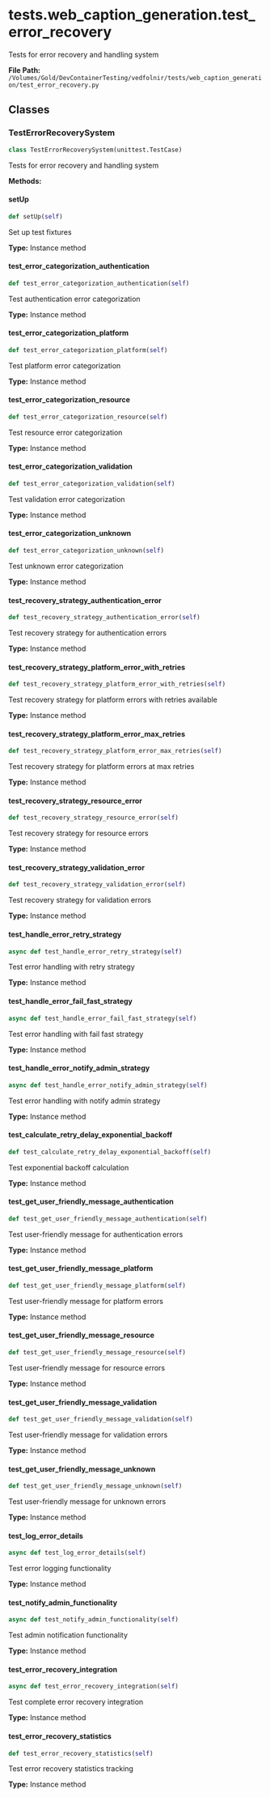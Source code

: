 # tests.web_caption_generation.test_error_recovery

Tests for error recovery and handling system

**File Path:** `/Volumes/Gold/DevContainerTesting/vedfolnir/tests/web_caption_generation/test_error_recovery.py`

## Classes

### TestErrorRecoverySystem

```python
class TestErrorRecoverySystem(unittest.TestCase)
```

Tests for error recovery and handling system

**Methods:**

#### setUp

```python
def setUp(self)
```

Set up test fixtures

**Type:** Instance method

#### test_error_categorization_authentication

```python
def test_error_categorization_authentication(self)
```

Test authentication error categorization

**Type:** Instance method

#### test_error_categorization_platform

```python
def test_error_categorization_platform(self)
```

Test platform error categorization

**Type:** Instance method

#### test_error_categorization_resource

```python
def test_error_categorization_resource(self)
```

Test resource error categorization

**Type:** Instance method

#### test_error_categorization_validation

```python
def test_error_categorization_validation(self)
```

Test validation error categorization

**Type:** Instance method

#### test_error_categorization_unknown

```python
def test_error_categorization_unknown(self)
```

Test unknown error categorization

**Type:** Instance method

#### test_recovery_strategy_authentication_error

```python
def test_recovery_strategy_authentication_error(self)
```

Test recovery strategy for authentication errors

**Type:** Instance method

#### test_recovery_strategy_platform_error_with_retries

```python
def test_recovery_strategy_platform_error_with_retries(self)
```

Test recovery strategy for platform errors with retries available

**Type:** Instance method

#### test_recovery_strategy_platform_error_max_retries

```python
def test_recovery_strategy_platform_error_max_retries(self)
```

Test recovery strategy for platform errors at max retries

**Type:** Instance method

#### test_recovery_strategy_resource_error

```python
def test_recovery_strategy_resource_error(self)
```

Test recovery strategy for resource errors

**Type:** Instance method

#### test_recovery_strategy_validation_error

```python
def test_recovery_strategy_validation_error(self)
```

Test recovery strategy for validation errors

**Type:** Instance method

#### test_handle_error_retry_strategy

```python
async def test_handle_error_retry_strategy(self)
```

Test error handling with retry strategy

**Type:** Instance method

#### test_handle_error_fail_fast_strategy

```python
async def test_handle_error_fail_fast_strategy(self)
```

Test error handling with fail fast strategy

**Type:** Instance method

#### test_handle_error_notify_admin_strategy

```python
async def test_handle_error_notify_admin_strategy(self)
```

Test error handling with notify admin strategy

**Type:** Instance method

#### test_calculate_retry_delay_exponential_backoff

```python
def test_calculate_retry_delay_exponential_backoff(self)
```

Test exponential backoff calculation

**Type:** Instance method

#### test_get_user_friendly_message_authentication

```python
def test_get_user_friendly_message_authentication(self)
```

Test user-friendly message for authentication errors

**Type:** Instance method

#### test_get_user_friendly_message_platform

```python
def test_get_user_friendly_message_platform(self)
```

Test user-friendly message for platform errors

**Type:** Instance method

#### test_get_user_friendly_message_resource

```python
def test_get_user_friendly_message_resource(self)
```

Test user-friendly message for resource errors

**Type:** Instance method

#### test_get_user_friendly_message_validation

```python
def test_get_user_friendly_message_validation(self)
```

Test user-friendly message for validation errors

**Type:** Instance method

#### test_get_user_friendly_message_unknown

```python
def test_get_user_friendly_message_unknown(self)
```

Test user-friendly message for unknown errors

**Type:** Instance method

#### test_log_error_details

```python
async def test_log_error_details(self)
```

Test error logging functionality

**Type:** Instance method

#### test_notify_admin_functionality

```python
async def test_notify_admin_functionality(self)
```

Test admin notification functionality

**Type:** Instance method

#### test_error_recovery_integration

```python
async def test_error_recovery_integration(self)
```

Test complete error recovery integration

**Type:** Instance method

#### test_error_recovery_statistics

```python
def test_error_recovery_statistics(self)
```

Test error recovery statistics tracking

**Type:** Instance method

